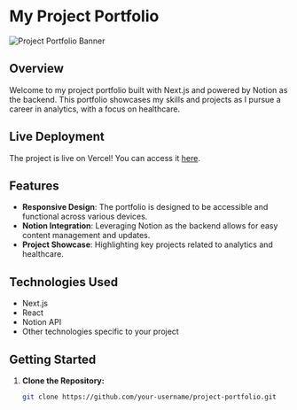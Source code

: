 # My Project Portfolio

![Project Portfolio Banner](https://i.imgur.com/LwNuMGO.png)

## Overview

Welcome to my project portfolio built with Next.js and powered by Notion as the backend. This portfolio showcases my skills and projects as I pursue a career in analytics, with a focus on healthcare.

## Live Deployment

The project is live on Vercel! You can access it [here](https://harshsharma.vercel.app/).

## Features

- **Responsive Design**: The portfolio is designed to be accessible and functional across various devices.
- **Notion Integration**: Leveraging Notion as the backend allows for easy content management and updates.
- **Project Showcase**: Highlighting key projects related to analytics and healthcare.

## Technologies Used

- Next.js
- React
- Notion API
- Other technologies specific to your project

## Getting Started

1. **Clone the Repository:**

   ```bash
   git clone https://github.com/your-username/project-portfolio.git

